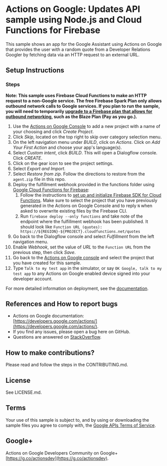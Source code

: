 # Actions on Google: Updates API sample using Node.js and Cloud Functions for Firebase

This sample shows an app for the Google Assistant using Actions on Google that provides the user with a random quote from a Developer Relations Googler by fetching data via an HTTP request to an external URL.

## Setup Instructions

### Steps

**Note: This sample uses Firebase Cloud Functions to make an HTTP request to a non-Google service. The free Firebase Spark Plan only allows outbound network calls to Google services. If you plan to run the sample, you will need to temporarily [upgrade to a Firebase plan that allows for outbound networking](https://firebase.google.com/pricing), such as the Blaze Plan (Pay as you go.).**

1. Use the [Actions on Google Console](https://console.actions.google.com) to add a new project with a name of your choosing and click *Create Project*.
1. Click *Skip*, located on the top right to skip over category selection menu.
1. On the left navigation menu under *BUILD*, click on *Actions*. Click on *Add Your First Action* and choose your app's language(s).
1. Select *Custom intent*, click *BUILD*. This will open a Dialogflow console. Click *CREATE*.
1. Click on the gear icon to see the project settings.
1. Select *Export and Import*.
1. Select *Restore from zip*. Follow the directions to restore from the `agent.zip` file in this repo.
1. Deploy the fulfillment webhook provided in the functions folder using [Google Cloud Functions for Firebase](https://firebase.google.com/docs/functions/):
   1. Follow the instructions to [set up and initialize Firebase SDK for Cloud Functions](https://firebase.google.com/docs/functions/get-started#set_up_and_initialize_functions_sdk). Make sure to select the project that you have previously generated in the Actions on Google Console and to reply `N` when asked to overwrite existing files by the Firebase CLI.
   1. Run `firebase deploy --only functions` and take note of the endpoint where the fulfillment webhook has been published. It should look like `Function URL (quotes): https://${REGION}-${PROJECT}.cloudfunctions.net/quotes`
1. Go back to the Dialogflow console and select *Fulfillment* from the left navigation menu.
1. Enable *Webhook*, set the value of *URL* to the `Function URL` from the previous step, then click *Save*.
1. Go back to the [Actions on Google console](https://console.actions.google.com) and select the project that you have created for this sample.
1. Type `Talk to my test app` in the simulator, or say `OK Google, talk to my test app` to any Actions on Google enabled device signed into your developer account.

For more detailed information on deployment, see the [documentation](https://developers.google.com/actions/dialogflow/deploy-fulfillment).

## References and How to report bugs
* Actions on Google documentation: [https://developers.google.com/actions/](https://developers.google.com/actions/).
* If you find any issues, please open a bug here on GitHub.
* Questions are answered on [StackOverflow](https://stackoverflow.com/questions/tagged/actions-on-google).

## How to make contributions?
Please read and follow the steps in the CONTRIBUTING.md.

## License
See LICENSE.md.

## Terms
Your use of this sample is subject to, and by using or downloading the sample files you agree to comply with, the [Google APIs Terms of Service](https://developers.google.com/terms/).

## Google+
Actions on Google Developers Community on Google+ [https://g.co/actionsdev](https://g.co/actionsdev).


